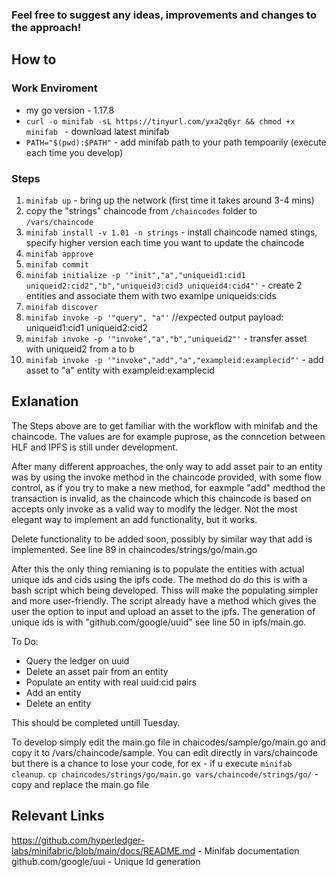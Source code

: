 ### Feel free to suggest any ideas, improvements and changes to the approach!


## How to

### Work Enviroment
- my go version - 1.17.8
- ```curl -o minifab -sL https://tinyurl.com/yxa2q6yr && chmod +x minifab ``` - download latest minifab
- ```PATH="$(pwd):$PATH"``` - add minifab path to your path tempoarily (execute each time you develop)

### Steps
1. ```minifab up``` - bring up the network (first time it takes around 3-4 mins)
2. copy the "strings" chaincode from ```/chaincodes``` folder to ```/vars/chaincode```
3. ```minifab install -v 1.01 -n strings``` - install chaincode named stings, specify higher version each time you want to update the chaincode
4. ```minifab approve```
5. ```minifab commit```
6. ```minifab initialize -p '"init","a","uniqueid1:cid1 uniqueid2:cid2","b","uniqueid3:cid3 uniqueid4:cid4"'``` - create 2 entities and associate them with two examlpe uniqueids:cids
7. ```minifab discover```
8. ```minifab invoke -p '"query", "a"'``` //expected output payload: uniqueid1:cid1 uniqueid2:cid2
9. ```minifab invoke -p '"invoke","a","b","uniqueid2"'``` - transfer asset with uniqueid2 from a to b
10. ```minifab invoke -p '"invoke","add","a","exampleid:examplecid"'``` - add asset to "a" entity with exampleid:examplecid

## Exlanation
The Steps above are to get familiar with the workflow with minifab and the chaincode. The values are for example puprose, as the conncetion between HLF and IPFS is still under development. 

After many different approaches, the only way to add asset  pair to an entity was by using the invoke method in the chaincode provided, with some flow control,  as if you try to make a new method, for eaxmple "add" medthod the transaction is invalid, as the chaincode which this chaincode is based on accepts only invoke as a valid way to modify the ledger. Not the most elegant way to implement an add functionality, but it works. 

Delete functionality to be added soon, possibly by similar way that add is implemented. See line 89 in chaincodes/strings/go/main.go

After this the only thing remianing is to populate the entities with actual unique ids and cids using the ipfs code. The method do do this is with a bash script which being developed. Thiss will make the populating simpler and more user-friendly. The script already have a method which gives the user the option to input and upload an asset to the ipfs. The generation of unique ids is with "github.com/google/uuid" see line 50 in ipfs/main.go. 

To Do:
- Query the ledger on uuid
- Delete an asset pair from an entity
- Populate an entity with real uuid:cid pairs
- Add an entity
- Delete an entity

This should be completed untill Tuesday.

To develop simply edit the main.go file in chaicodes/sample/go/main.go and copy it to /vars/chaincode/sample. You can edit directly in vars/chaincode but there is a chance to lose your code, for ex - if u execute ```minifab cleanup```. 
```cp chaincodes/strings/go/main.go vars/chaincode/strings/go/``` - copy and replace the main.go file 


## Relevant Links
https://github.com/hyperledger-labs/minifabric/blob/main/docs/README.md - Minifab documentation
github.com/google/uui - Unique Id generation
